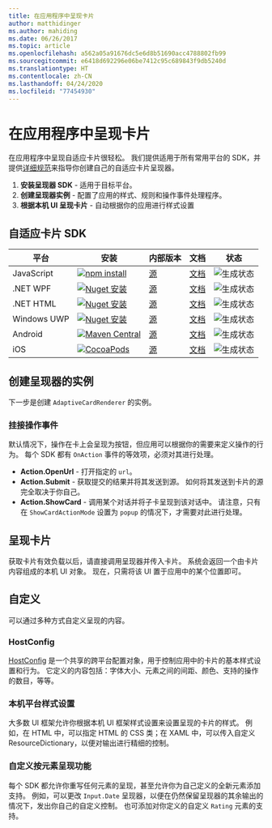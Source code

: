 ```yaml
---
title: 在应用程序中呈现卡片
author: matthidinger
ms.author: mahiding
ms.date: 06/26/2017
ms.topic: article
ms.openlocfilehash: a562a05a91676dc5e6d8b51690acc4788802fb99
ms.sourcegitcommit: e6418d692296e06be7412c95c689843f9db5240d
ms.translationtype: HT
ms.contentlocale: zh-CN
ms.lasthandoff: 04/24/2020
ms.locfileid: "77454930"
---
```

# <a name="rendering-cards-inside-your-application"></a>在应用程序中呈现卡片

在应用程序中呈现自适应卡片很轻松。 我们提供适用于所有常用平台的 SDK，并提供[详细规范](implement-a-renderer.md)来指导你创建自己的自适应卡片呈现器。

1. **安装呈现器 SDK** - 适用于目标平台。
2. **创建呈现器实例** - 配置了应用的样式、规则和操作事件处理程序。
3. **根据本机 UI 呈现卡片** - 自动根据你的应用进行样式设置

## <a name="adaptive-cards-sdks"></a>自适应卡片 SDK

|平台|安装|内部版本|文档|状态|
|---|---|---|---|---|
| JavaScript | [![npm install](https://img.shields.io/npm/v/adaptivecards.svg)](https://www.npmjs.com/package/adaptivecards) | [源](https://github.com/Microsoft/AdaptiveCards/tree/master/source/nodejs)| [文档](../sdk/rendering-cards/javascript/getting-started.md) | ![生成状态](https://img.shields.io/vso/build/Microsoft/56cf629e-8f3a-4412-acbc-bf69366c552c/20564.svg) |
| .NET WPF | [![Nuget 安装](https://img.shields.io/nuget/vpre/AdaptiveCards.Rendering.Wpf.svg)](https://www.nuget.org/packages/AdaptiveCards.Rendering.Wpf) | [源](https://github.com/Microsoft/AdaptiveCards/tree/master/source/dotnet)| [文档](../sdk/rendering-cards/net-wpf/getting-started.md) | ![生成状态](https://img.shields.io/vso/build/Microsoft/56cf629e-8f3a-4412-acbc-bf69366c552c/20596.svg) |
| .NET HTML | [![Nuget 安装](https://img.shields.io/nuget/vpre/AdaptiveCards.Rendering.Html.svg)](https://www.nuget.org/packages/AdaptiveCards.Rendering.Html) | [源](https://github.com/Microsoft/AdaptiveCards/tree/master/source/dotnet) | [文档](../sdk/rendering-cards/net-html/getting-started.md) | ![生成状态](https://img.shields.io/vso/build/Microsoft/56cf629e-8f3a-4412-acbc-bf69366c552c/20596.svg) |
| Windows UWP | [![Nuget 安装](https://img.shields.io/nuget/vpre/AdaptiveCards.Rendering.Uwp.svg)](https://www.nuget.org/packages/AdaptiveCards.Rendering.Uwp) | [源](https://github.com/Microsoft/AdaptiveCards/tree/master/source/uwp) | [文档](../sdk/rendering-cards/uwp/getting-started.md) | ![生成状态](https://img.shields.io/vso/build/Microsoft/56cf629e-8f3a-4412-acbc-bf69366c552c/20583.svg) |
| Android | [![Maven Central](https://img.shields.io/maven-central/v/io.adaptivecards/adaptivecards-android.svg)](https://search.maven.org/#search%7Cga%7C1%7Ca%3A%22adaptivecards-android%22) | [源](https://github.com/Microsoft/AdaptiveCards/tree/master/source/android) | [文档](../sdk/rendering-cards/android/getting-started.md) | ![生成状态](https://img.shields.io/vso/build/Microsoft/8d47e068-03c8-4cdc-aa9b-fc6929290322/17651.svg)
| iOS | [![CocoaPods](https://img.shields.io/cocoapods/v/AdaptiveCards.svg)](https://cocoapods.org/pods/AdaptiveCards) | [源](https://github.com/Microsoft/AdaptiveCards/tree/master/source/ios) | [文档](../sdk/rendering-cards/ios/getting-started.md) |  ![生成状态](https://img.shields.io/vso/build/Microsoft/8d47e068-03c8-4cdc-aa9b-fc6929290322/16990.svg) |

## <a name="create-an-instance-of-the-renderer"></a>创建呈现器的实例

下一步是创建 `AdaptiveCardRenderer` 的实例。 

### <a name="hook-up-action-events"></a>挂接操作事件

默认情况下，操作在卡上会呈现为按钮，但应用可以根据你的需要来定义操作的行为。 每个 SDK 都有 `OnAction` 事件的等效项，必须对其进行处理。

* **Action.OpenUrl** - 打开指定的 `url`。  
* **Action.Submit** - 获取提交的结果并将其发送到源。 如何将其发送到卡片的源完全取决于你自己。
* **Action.ShowCard** - 调用某个对话并将子卡呈现到该对话中。 请注意，只有在 `ShowCardActionMode` 设置为 `popup` 的情况下，才需要对此进行处理。

## <a name="render-a-card"></a>呈现卡片

获取卡片有效负载以后，请直接调用呈现器并传入卡片。 系统会返回一个由卡片内容组成的本机 UI 对象。 现在，只需将该 UI 置于应用中的某个位置即可。

## <a name="customization"></a>自定义

可以通过多种方式自定义呈现的内容。 

### <a name="hostconfig"></a>HostConfig

[HostConfig](host-config.md) 是一个共享的跨平台配置对象，用于控制应用中的卡片的基本样式设置和行为。 它定义的内容包括：字体大小、元素之间的间距、颜色、支持的操作的数目，等等。 

### <a name="native-platform-styling"></a>本机平台样式设置

大多数 UI 框架允许你根据本机 UI 框架样式设置来设置呈现的卡片的样式。 例如，在 HTML 中，可以指定 HTML 的 CSS 类；在 XAML 中，可以传入自定义 ResourceDictionary，以便对输出进行精细的控制。

### <a name="customize-per-element-rendering"></a>自定义按元素呈现功能

每个 SDK 都允许你重写任何元素的呈现，甚至允许你为自己定义的全新元素添加支持。  例如，可以更改 `Input.Date` 呈现器，以便在仍然保留呈现器的其余输出的情况下，发出你自己的自定义控制。 也可添加对你定义的自定义 `Rating` 元素的支持。



